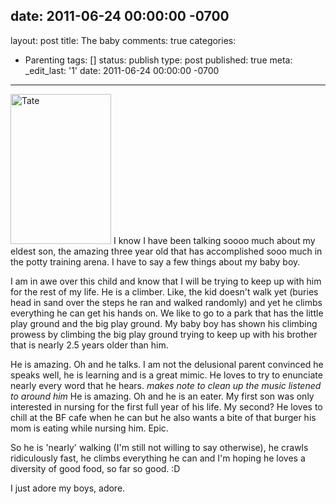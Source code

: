 date: 2011-06-24 00:00:00 -0700
---
layout: post
title: The baby
comments: true
categories:
- Parenting
tags: []
status: publish
type: post
published: true
meta:
  _edit_last: '1'
date: 2011-06-24 00:00:00 -0700
---
<a href="http://www.flickr.com/photos/rgeyer/5630016717/" title="Tate by qwikrex, on Flickr"><img src="http://farm6.static.flickr.com/5307/5630016717_87e53254bb_m.jpg" width="161" height="240" alt="Tate" class="alignright"/></a>
I know I have been talking soooo much about my eldest son, the amazing three year old that has accomplished sooo much in the potty training arena.  I have to say a few things about my baby boy.  

I am in awe over this child and know that I will be trying to keep up with him for the rest of my life.  He is a climber.  Like, the kid doesn't walk yet (buries head in sand over the steps he ran and walked randomly) and yet he climbs everything he can get his hands on.  We like to go to a park that has the little play ground and the big play ground.  My baby boy has shown his climbing prowess by climbing the big play ground trying to keep up with his brother that is nearly 2.5 years older than him.

He is amazing.  Oh and he talks.  I am not the delusional parent convinced he speaks well, he is learning and is a great mimic.  He loves to try to enunciate nearly every word that he hears. *makes note to clean up the music listened to around him*  He is amazing.  Oh and he is an eater.  My first son was only interested in nursing for the first full year of his life.  My second?  He loves to chill at the BF cafe when he can but he also wants a bite of that burger his mom is eating  while nursing him.  Epic.

So he is 'nearly' walking (I'm still not willing to say otherwise), he crawls ridiculously fast, he climbs everything he can and I'm hoping he loves a diversity of good food, so far so good. :D

I just adore my boys, adore.

